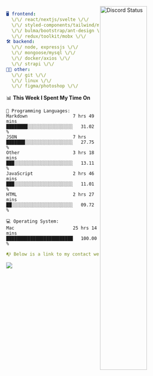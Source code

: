 
<a href="https://discord.com/users/279302975371870218" target="_blank">
    <img width="50%" align="right" alt="Discord Status" src="https://lanyard.cnrad.dev/api/279302975371870218?bg=161B22&borderRadius=5px%205px%200%200&hideTimestamp=true&idleMessage=Just%20chillin%27%20at%20the%20moment&animated=true">
</a>

```yaml
🖥️ frontend: 
  \/\/ react/nextjs/svelte \/\/
  \/\/ styled-components/tailwind/mui/
  \/\/ bulma/bootstrap/ant-design \/\/
  \/\/ redux/toolkit/mobx \/\/
🛠 backend: 
  \/\/ node, expressjs \/\/
  \/\/ mongoose/mysql \/\/
  \/\/ docker/axios \/\/
  \/\/ strapi \/\/
👨‍💻 other: 
  \/\/ git \/\/ 
  \/\/ linux \/\/
  \/\/ figma/photoshop \/\/
```
<!--START_SECTION:waka-->
📊 **This Week I Spent My Time On** 

```text
💬 Programming Languages: 
Markdown                 7 hrs 49 mins       ████████░░░░░░░░░░░░░░░░░   31.02 % 
JSON                     7 hrs               ███████░░░░░░░░░░░░░░░░░░   27.75 % 
Other                    3 hrs 18 mins       ███░░░░░░░░░░░░░░░░░░░░░░   13.11 % 
JavaScript               2 hrs 46 mins       ███░░░░░░░░░░░░░░░░░░░░░░   11.01 % 
HTML                     2 hrs 27 mins       ██░░░░░░░░░░░░░░░░░░░░░░░   09.72 % 

💻 Operating System: 
Mac                      25 hrs 14 mins      █████████████████████████   100.00 % 
```


<!--END_SECTION:waka-->
```yaml
📭 Below is a link to my contact website 
```
<a href="https://mxns.xyz" target="_black"> <img src="https://img.shields.io/badge/website-161B22?style=for-the-badge&logo=About.me&logoColor=white"></img> <a/>
